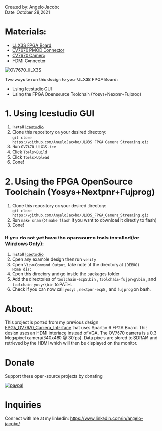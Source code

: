Created by: Angelo Jacobo  
Date: October 28,2021  


# Materials:  
* [ULX3S FPGA Board](https://radiona.org/ulx3s/)
* [OV7670 PMOD Connector](https://github.com/goran-mahovlic/ulx3s-extensions)
* [OV7670 Camera](https://www.aliexpress.com/item/1005002511852464.html?spm=a2g0o.search0302.0.0.422625fdLm4xyc&algo_pvid=48c48240-0e9d-40a6-a399-d6021650bbd0&aem_p4p_detail=2021102802545714485140932580990012528582&algo_exp_id=48c48240-0e9d-40a6-a399-d6021650bbd0-3)
* HDMI Connector

![OV7670_ULX3S](https://user-images.githubusercontent.com/87559347/139229796-e3072ac5-d99b-4360-b7b1-47e7d0e19e40.jpg)

Two ways to run this design to your ULX3S FPGA Board:   
* Using Icestudio GUI  
* Using the FPGA Opensource Toolchain (Yosys+Nexpnr+Fujprog)  

# 1. Using Icestudio GUI
1. Install [Icestudio](https://icestudio.io/)
2. Clone this repository on your desired directory:  
 `git clone https://github.com/AngeloJacobo/ULX3S_FPGA_Camera_Streaming.git`
3. Run `OV7670_ULX3S.ice`
4. Click `Tools>Build`
5. Click `Tools>Upload`
6. Done!

# 2. Using the FPGA OpenSource Toolchain (Yosys+Nextpnr+Fujprog)
1. Clone this repository on your desired directory:  
 `git clone https://github.com/AngeloJacobo/ULX3S_FPGA_Camera_Streaming.git`
2. Run `make sram` (or `make flash` if you want to download it directly to flash)
3. Done!

### If you do not yet have the opensource tools installed(for Windows Only):
1. Install [Icestudio](https://icestudio.io/)
2. Open any example design then run `verify`
3. Open `View>Command Output`, take note of the directory at `(DEBUG) Home_dir: ________`
4. Open this directory and go inside the packages folder
5. Add the directories of `toolchain-ecp5\bin` , `toolchain-fujprog\bin` , and `toolchain-yosys\bin` to PATH.
6. Check if you can now call `yosys` , `nextpnr-ecp5` , and `fujprog` on bash.

# About:
This project is ported from my previous design [FPGA_OV7670_Camera_Interface](https://github.com/AngeloJacobo/FPGA_OV7670_Camera_Interface) that uses Spartan 6 FPGA Board. This design uses an HDMI interface instead of VGA. The OV7670 camera is a 0.3 Megapixel camera(640x480 @ 30fps). Data pixels are stored to SDRAM and retrieved by the HDMI which will then be displayed on the monitor.

# Donate   
Support these open-source projects by donating  

[![paypal](https://www.paypalobjects.com/en_US/i/btn/btn_donateCC_LG.gif)](https://www.paypal.com/donate?hosted_button_id=GBJQGJNCJZVRU)


# Inquiries  
Connect with me at my linkedin: https://www.linkedin.com/in/angelo-jacobo/
